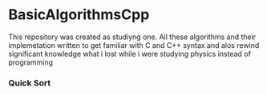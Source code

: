 # BasicAlgorithmsCpp
This repository was created as studiyng one. All these algorithms and their implemetation written to get familiar with C and C++ syntax and alos rewind significant knowledge what i lost while i were studying physics instead of programming 

### Quick Sort
